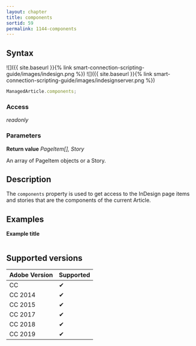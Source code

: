 ```yaml
---
layout: chapter
title: components
sortid: 59
permalink: 1144-components
---
```

## Syntax

![]({{ site.baseurl }}{% link smart-connection-scripting-guide/images/indesign.png %}) ![]({{ site.baseurl }}{% link smart-connection-scripting-guide/images/indesignserver.png %})
```javascript
ManagedArticle.components;
```

### Access

*readonly*

### Parameters

**Return value** *PageItem[], Story*

An array of PageItem objects or a Story.

## Description

The `components` property is used to get access to the InDesign page items and stories that are the components of the current Article.

## Examples

**Example title**

```javascript
```

## Supported versions

| Adobe Version | Supported |
|---------------|---------|
| CC            | ✔       |
| CC 2014       | ✔       |
| CC 2015       | ✔       |
| CC 2017       | ✔       |
| CC 2018       | ✔       |
| CC 2019       | ✔       |